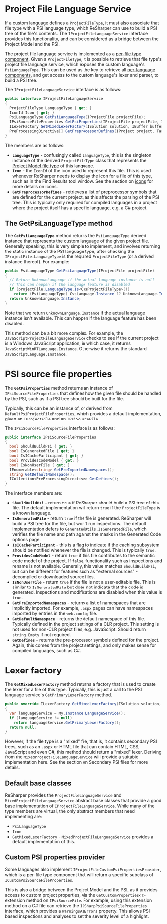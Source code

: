 ---
---

# Project File Language Service

If a custom language defines a `ProjectFileType`, it must also associate that file type with a PSI language type, which ReSharper can use to build a PSI tree of the file's contents. The `IProjectFileLanguageService` interface provides this functionality, and can be considered as a bridge between the Project Model and the PSI.

The project file language service is implemented as a [per-file type component](PerLanguageComponents.md#file-type-specific-components). Given a `ProjectFileType`, it is possible to retrieve that file type's project file language service, which exposes the custom language's `PsiLanguageType`. This can be used as the key to retrieve all [per-language components](PerLanguageComponents.md#psi-language-specific-components), and get access to the custom language's lexer and parser, to build a PSI tree.

The `IProjectFileLanguageService` interface is as follows:

```csharp
public interface IProjectFileLanguageService
{
  ProjectFileType LanguageType { get; }
  IconId Icon { get; }
  PsiLanguageType GetPsiLanguageType(IProjectFile projectFile);
  IPsiSourceFileProperties GetPsiProperties(IProjectFile projectFile, IPsiSourceFile sourceFile);
  ILexerFactory GetMixedLexerFactory(ISolution solution, IBuffer buffer, IPsiSourceFile sourceFile = null);
  PreProcessingDirective[] GetPreprocessorDefines(IProject project, TargetFrameworkId targetFrameworkId);
}
```

The members are as follows:

* **`LanguageType`** - confusingly called `LanguageType`, this is the singleton instance of the derived `ProjectFileType` class that represents the [Project Model file type](ProjectFileType.md) of this language.
* **`Icon`** - the `IconId` of the icon used to represent this file. This is used whenever ReSharper needs to display the icon for a file of this type, such as in the Find Results tool window. See the section on [icons](/Platform/Shell/Icons.md) for more details on icons.
* **`GetPreprocessorDefines`** - retrieves a list of preprocessor symbols that are defined for the current project, as this affects the parsing of the PSI tree. This is typically only required for compiled languages in a project where the project itself has a specific language, e.g. a C# project.

## The GetPsiLanguageType method

The **`GetPsiLanguageType`** method returns the `PsiLanguageType` derived instance that represents the custom language of the given project file. Generally speaking, this is very simple to implement, and involves returning the static instance of the PSI language type, after checking the `IProjectFile.LanguageType` is the required `ProjectFileType` (or a derived instance thereof). For example:

```csharp
public PsiLanguageType GetPsiLanguageType(IProjectFile projectFile)
{
  // Return UnknownLanguage if the actual language instance is null
  // This can happen if the language feature is disabled
  if (projectFile.LanguageType.Is<CssProjectFileType>())
    return (PsiLanguageType) CssLanguage.Instance ?? UnknownLanguage.Instance;
  return UnknownLanguage.Instance;
}
```

Note that we return `UnknownLanguage.Instance` if the actual language instance isn't available. This can happen if the language feature has been disabled.

This method can be a bit more complex. For example, the `JavaScriptProjectFileLanguageService` checks to see if the current project is a Windows JavaScript application, in which case, it returns `JavaScriptWinRTLanguage.Instance`. Otherwise it returns the standard `JavaScriptLanguage.Instance`.

# PSI source file properties

The **`GetPsiProperties`** method returns an instance of `IPsiSourceFileProperties` that defines how the given file should be handled by the PSI, such as if a PSI tree should be built for the file.

Typically, this can be an instance of, or derived from `DefaultPsiProjectFileProperties`, which provides a default implementation, given an `IProjectFile` and an `IPsiSourceFile`.

The `IPsiSourceFileProperties` interface is as follows:

```csharp
public interface IPsiSourceFileProperties
{
  bool ShouldBuildPsi { get; }
  bool IsGeneratedFile { get; }
  bool IsICacheParticipant { get; }
  bool ProvidesCodeModel { get; }
  bool IsNonUserFile { get; }
  IEnumerable<string> GetPreImportedNamespaces();
  string GetDefaultNamespace();
  ICollection<PreProcessingDirective> GetDefines();
}
```

The interface members are:

* **`ShouldBuildPsi`** - return `true` if ReSharper should build a PSI tree of this file. The default implementation will return `true` if the `ProjectFileType` is a known language.
* **`IsGeneratedFile`** - return `true` if the file is generated. ReSharper will build a PSI tree for the file, but won't run inspections. The default implementation defers to `GeneratedUtils.IsGeneratedFile`, which verifies the file name and path against the masks in the Generated Code options page.
* **`IsICacheParticipant`** - this is a flag to indicate if the caching subsystem should be notified whenever the file is changed. This is typically `true`.
* **`ProvidesCodeModel`** - return `true` if this file contributes to the semantic code model of the project. If `false`, functionality such as inspections and rename is not available. Generally, this value matches `ShouldBuildPsi`, but can be different for features such as "external sources" - decompiled or downloaded source files.
* **`IsNonUserFile`** - return `true` if the file is not a user-editable file. This is similar to `IsGeneratedFile` but does not indicate that the code is generated. Inspections and modifications are disabled when this value is `true`.
* **`GetPreImportedNamespaces`** - returns a list of namespaces that are implicitly imported. For example, `.aspx` pages can have namespaces imported by entries in the `web.config` file.
* **`GetDefaultNamespace`** - returns the default namespace of this file. Typically defined in the project settings of a CLR project. This setting is not used for non-CLR project files, e.g. JavaScript. Should return `string.Empty` if not required.
* **`GetDefines`** - returns the pre-processor symbols defined for the project. Again, this comes from the project settings, and only makes sense for compiled languages, such as C#.

# Lexer factory

The **`GetMixedLexerFactory`** method returns a factory that is used to create the lexer for a file of this type. Typically, this is just a call to the PSI language service's `GetPrimaryLexerFactory` method.

```csharp
public override ILexerFactory GetMixedLexerFactory(ISolution solution, IBuffer buffer, IPsiSourceFile sourceFile = null)
{
  var languageService = My.Instance.LanguageService();
  if (languageService != null)
    return languageService.GetPrimaryLexerFactory();
  return null;
}
```

However, if the file type is a "mixed" file, that is, it contains secondary PSI trees, such as an `.aspx` or HTML file that can contain HTML, CSS, JavaScript and even C#, this method should return a "mixed" lexer. Deriving from the `MixedProjectFileLanguageService` will provide a suitable implementation here. See the section on Secondary PSI files for more details.

## Default base classes

ReSharper provides the `ProjectFileLanguageService` and `MixedProjectFileLanguageService` abstract base classes that provide a good base implementation of `IProjectFileLanguageService`. While many of the type members are virtual, the only abstract members that need implementing are:

* `PsiLanguageType`
* `Icon`
* `GetMixedLexerFactory` - `MixedProjectFileLanguageService` provides a default implementation of this.

## Custom PSI properties provider

Some languages also implement `IProjectFileCustomPsiPropertiesProvider`, which is a per-file type component that will return a specific subclass of `ICustomPsiSourceFileProperties`.

This is also a bridge between the Project Model and the PSI, as it provides access to custom project properties, via the `GetCustomProperties<T>` extension method on `IPsiSourceFile`. For example, using this extension method on a C# file can retrieve the `ICSharpPsiSourceFileProperties` interface, which provides a `WarningsAsErrors` property. This allows PSI based inspections and analyses to set the severity level of a highlight.
